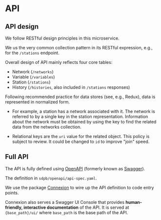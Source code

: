 # API

## API design

We follow RESTful design principles in this microservice.

We us the very common collection pattern in its
RESTful expression, e.g., for the `/stations` endpoint.

Overall design of API mainly reflects four core tables:

* Network (`/networks`)
* Variable (`/variables`)
* Station (`/stations`)
* History (`/histories`, also included in `/stations` responses)

Following recommended practice for data stores (see, e.g., Redux),
data is represented in normalized form.

* For example, a station has a network associated with it. The network is
  referred to by a single key in the station representation.
  Information about the network must be obtained by using the key to
  find the related data from the networks collection.

* Relational keys are the `uri` value for the related object.
  This policy is subject to review. It could be changed to
  `id` to improve "join" speed.


## Full API

The API is fully defined using [OpenAPI](https://openapis.org/)
(formerly known as [Swagger](http://swagger.io/)).

The definition in `sdpb/openapi/api-spec.yaml`.

We use the package [Connexion](https://pypi.org/project/connexion/)
to wire up the API definition to code entry points.

Connexion also serves a Swagger UI Console that provides **human-friendly,
interactive documentation** of the API.
It is served at `{base_path}/ui/` where `base_path` is the base path of the API.

